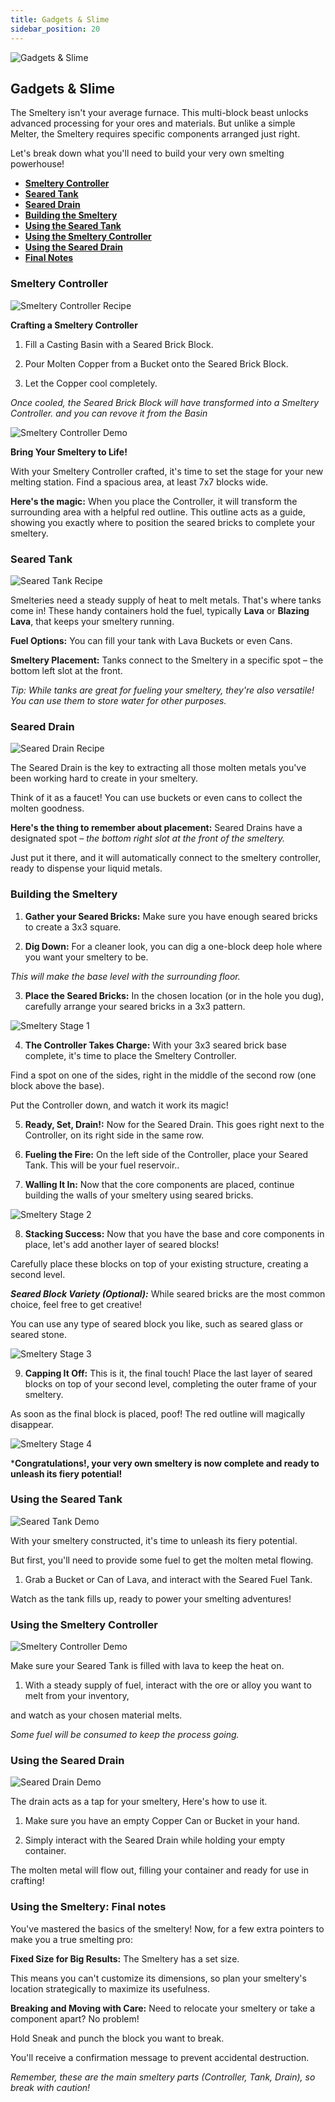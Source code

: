```yaml
---
title: Gadgets & Slime
sidebar_position: 20
---
```


![Gadgets & Slime](../../_assets/images/tinkers-gadgets.png)

## Gadgets & Slime

The Smeltery isn't your average furnace. This multi-block beast unlocks advanced processing for your ores and materials. But unlike a simple Melter, the Smeltery requires specific components arranged just right. 

Let's break down what you'll need to build your very own smelting powerhouse!

- [**Smeltery Controller**](#smeltery-controller)
- [**Seared Tank**](#seared-tank)
- [**Seared Drain**](#seared-drain)
- [**Building the Smeltery**](#building-the-smeltery)
- [**Using the Seared Tank**](#using-the-seared-tank)
- [**Using the Smeltery Controller**](#using-the-smeltery-controller)
- [**Using the Seared Drain**](#using-the-seared-drain)
- [**Final Notes**](#using-the-smeltery-final-notes)

### Smeltery Controller

![Smeltery Controller Recipe](../../_assets/images/tinkers-smeltery_controller_recipe.png)

**Crafting a Smeltery Controller**

1. Fill a Casting Basin with a Seared Brick Block.

2. Pour Molten Copper from a Bucket onto the Seared Brick Block.  

3. Let the Copper cool completely.  

*Once cooled, the Seared Brick Block will have transformed into a Smeltery Controller. and you can revove it from the Basin*

![Smeltery Controller Demo](../../_assets/images/tinkers-smeltery_controller_demo.png)

**Bring Your Smeltery to Life!**

With your Smeltery Controller crafted, it's time to set the stage for your new melting station. Find a spacious area, at least 7x7 blocks wide.

**Here's the magic:** When you place the Controller, it will transform the surrounding area with a helpful red outline. This outline acts as a guide, showing you exactly where to position the seared bricks to complete your smeltery.

### Seared Tank

![Seared Tank Recipe](../../_assets/images/tinkers-seared_tank_recipe.png)

Smelteries need a steady supply of heat to melt metals. That's where tanks come in! These handy containers hold the fuel, typically **Lava** or **Blazing Lava**, that keeps your smeltery running.

**Fuel Options:** You can fill your tank with Lava Buckets or even Cans.

**Smeltery Placement:** Tanks connect to the Smeltery in a specific spot – the bottom left slot at the front.

*Tip: While tanks are great for fueling your smeltery, they're also versatile! You can use them to store water for other purposes.*

### Seared Drain

![Seared Drain Recipe](../../_assets/images/tinkers-seared_Drain_recipe.png)

The Seared Drain is the key to extracting all those molten metals you've been working hard to create in your smeltery.

Think of it as a faucet!  You can use buckets or even cans to collect the molten goodness.

**Here's the thing to remember about placement:** Seared Drains have a designated spot – *the bottom right slot at the front of the smeltery.* 

Just put it there, and it will automatically connect to the smeltery controller, ready to dispense your liquid metals.

### Building the Smeltery

1. **Gather your Seared Bricks:** Make sure you have enough seared bricks to create a 3x3 square.

2. **Dig Down:** For a cleaner look, you can dig a one-block deep hole where you want your smeltery to be.

*This will make the base level with the surrounding floor.*

3. **Place the Seared Bricks:** In the chosen location (or in the hole you dug), carefully arrange your seared bricks in a 3x3 pattern.

![Smeltery Stage 1](../../_assets/images/tinkers-smeltery_stage_1.png)

4. **The Controller Takes Charge:** With your 3x3 seared brick base complete, it's time to place the Smeltery Controller. 

Find a spot on one of the sides, right in the middle of the second row (one block above the base). 

Put the Controller down, and watch it work its magic!

5. **Ready, Set, Drain!:** Now for the Seared Drain. This goes right next to the Controller, on its right side in the same row.

6. **Fueling the Fire:** On the left side of the Controller, place your Seared Tank. This will be your fuel reservoir..

7. **Walling It In:** Now that the core components are placed, continue building the walls of your smeltery using seared bricks. 

![Smeltery Stage 2](../../_assets/images/tinkers-smeltery_stage_2.png)

8. **Stacking Success:** Now that you have the base and core components in place, let's add another layer of seared blocks! 

Carefully place these blocks on top of your existing structure, creating a second level.

***Seared Block Variety (Optional):*** While seared bricks are the most common choice, feel free to get creative! 

You can use any type of seared block you like, such as seared glass or seared stone.

![Smeltery Stage 3](../../_assets/images/tinkers-smeltery_stage_3.png)

9. **Capping It Off:** This is it, the final touch! Place the last layer of seared blocks on top of your second level, completing the outer frame of your smeltery.

As soon as the final block is placed, poof!  The red outline will magically disappear. 

![Smeltery Stage 4](../../_assets/images/tinkers-smeltery_stage_4.png)

***Congratulations!, your very own smeltery is now complete and ready to unleash its fiery potential!**

### Using the Seared Tank

![Seared Tank Demo](../../_assets/images/tinkers-seared_tank_demo.png)

With your smeltery constructed, it's time to unleash its fiery potential. 

But first, you'll need to provide some fuel to get the molten metal flowing.

1. Grab a Bucket or Can of Lava, and interact with the Seared Fuel Tank. 

Watch as the tank fills up, ready to power your smelting adventures!

### Using the Smeltery Controller

![Smeltery Controller Demo](../../_assets/images/tinkers-smeltery_controller_demo2.png)

Make sure your Seared Tank is filled with lava to keep the heat on.

1. With a steady supply of fuel, interact with the ore or alloy you want to melt from your inventory, 

and watch as your chosen material melts. 

*Some fuel will be consumed to keep the process going.*

### Using the Seared Drain

![Seared Drain Demo](../../_assets/images/tinkers-seared_drain_demo.png)

The drain acts as a tap for your smeltery, Here's how to use it.

1. Make sure you have an empty Copper Can or Bucket in your hand.

2. Simply interact with the Seared Drain while holding your empty container. 

The molten metal will flow out, filling your container and ready for use in crafting!

### Using the Smeltery: Final notes

You've mastered the basics of the smeltery! Now, for a few extra pointers to make you a true smelting pro:

**Fixed Size for Big Results:** The Smeltery has a set size. 

This means you can't customize its dimensions, so plan your smeltery's location strategically to maximize its usefulness.

**Breaking and Moving with Care:**  Need to relocate your smeltery or take a component apart? No problem!

Hold Sneak and punch the block you want to break. 

You'll receive a confirmation message to prevent accidental destruction. 

*Remember, these are the main smeltery parts (Controller, Tank, Drain), so break with caution!*